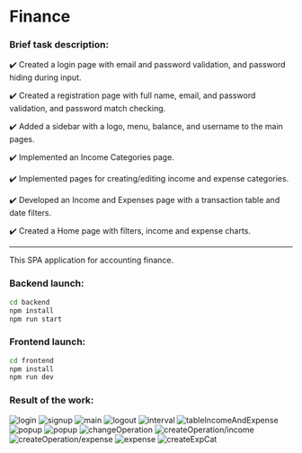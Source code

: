 # Finance

### Brief task description:

✔️ Created a login page with email and password validation, and password hiding during input.

✔️ Created a registration page with full name, email, and password validation, and password match checking.

✔️ Added a sidebar with a logo, menu, balance, and username to the main pages.

✔️ Implemented an Income Categories page.

✔️ Implemented pages for creating/editing income and expense categories.

✔️ Developed an Income and Expenses page with a transaction table and date filters.

✔️ Created a Home page with filters, income and expense charts.

___

This SPA application for accounting finance.  
### Backend launch:  
```sh
cd backend
npm install
npm run start
```
### Frontend launch:
```sh
cd frontend
npm install
npm run dev
```
### Result of the work:
![login](https://i.imgur.com/NtxJSIp.png)
![signup](https://i.imgur.com/040NXjW.png)
![main](https://i.imgur.com/mBNFOhL.png)
![logout](https://i.imgur.com/zT53J3D.png)
![interval](https://i.imgur.com/PE5KHUP.png)
![tableIncomeAndExpense](https://i.imgur.com/cWw7Xiu.png)
![popup](https://i.imgur.com/qMEO0zJ.png)
![popup](https://i.imgur.com/8Wc7cQq.png)
![changeOperation](https://i.imgur.com/jFmAGhx.png)
![createOperation/income](https://i.imgur.com/cor8cBR.png)
![createOperation/expense](https://i.imgur.com/nBXubXh.png)
![expense](https://i.imgur.com/EQHGvea.png)
![createExpCat](https://i.imgur.com/DUR7NId.png)